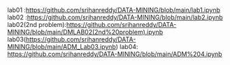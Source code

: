 lab01 :https://github.com/srihanreddy/DATA-MINING/blob/main/lab1.ipynb
lab02 :https://github.com/srihanreddy/DATA-MINING/blob/main/lab2.ipynb
lab02(2nd problem):https://github.com/srihanreddy/DATA-MINING/blob/main/DMLAB02(2nd%20problem).ipynb
lab03(https://github.com/srihanreddy/DATA-MINING/blob/main/ADM_Lab03.ipynb)
lab04: https://github.com/srihanreddy/DATA-MINING/blob/main/ADM%204.ipynb
